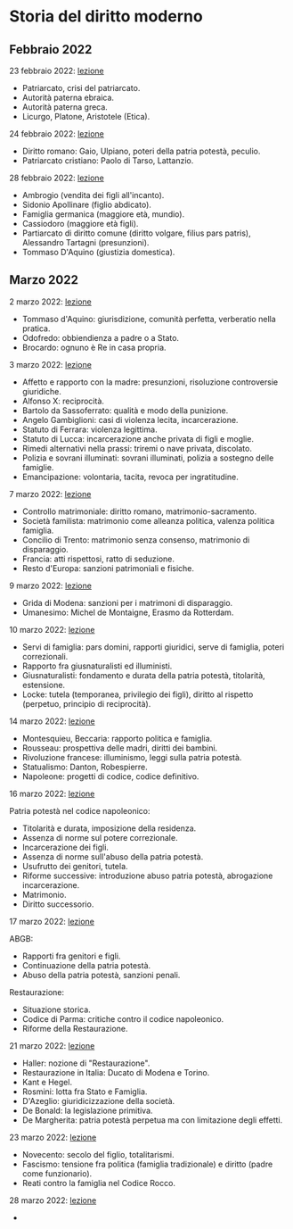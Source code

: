 # Storia del diritto moderno

## Febbraio 2022

23 febbraio 2022:
[lezione](https://lp-me-lezioni.eu-central-1.linodeobjects.com/storia-del-diritto-moderno/2022-02-23-storia-del-diritto-moderno-lezione.mp4)

* Patriarcato, crisi del patriarcato.
* Autorità paterna ebraica.
* Autorità paterna greca.
* Licurgo, Platone, Aristotele (Etica).

24 febbraio 2022:
[lezione](https://lp-me-lezioni.eu-central-1.linodeobjects.com/storia-del-diritto-moderno/2022-02-24-storia-del-diritto-moderno-lezione.mp4)

* Diritto romano: Gaio, Ulpiano, poteri della patria potestà, peculio.
* Patriarcato cristiano: Paolo di Tarso, Lattanzio.

28 febbraio 2022:
[lezione](https://lp-me-lezioni.eu-central-1.linodeobjects.com/storia-del-diritto-moderno/2022-02-28-storia-del-diritto-moderno-lezione.mp4)

* Ambrogio (vendita dei figli all'incanto).
* Sidonio Apollinare (figlio abdicato).
* Famiglia germanica (maggiore età, mundio).
* Cassiodoro (maggiore età figli).
* Partiarcato di diritto comune (diritto volgare, filius pars patris), Alessandro Tartagni (presunzioni).
* Tommaso D'Aquino (giustizia domestica).

## Marzo 2022

2 marzo 2022:
[lezione](https://lp-me-lezioni.eu-central-1.linodeobjects.com/storia-del-diritto-moderno/2022-03-02-storia-del-diritto-moderno-lezione.mp4)

* Tommaso d'Aquino: giurisdizione, comunità perfetta, verberatio nella pratica.
* Odofredo: obbiendienza a padre o a Stato.
* Brocardo: ognuno è Re in casa propria.

3 marzo 2022:
[lezione](https://lp-me-lezioni.eu-central-1.linodeobjects.com/storia-del-diritto-moderno/2022-03-03-storia-del-diritto-moderno-lezione.mp4)

* Affetto e rapporto con la madre: presunzioni, risoluzione controversie giuridiche.
* Alfonso X: reciprocità.
* Bartolo da Sassoferrato: qualità e modo della punizione.
* Angelo Gambiglioni: casi di violenza lecita, incarcerazione.
* Statuto di Ferrara: violenza legittima.
* Statuto di Lucca: incarcerazione anche privata di figli e moglie.
* Rimedi alternativi nella prassi: triremi o nave privata, discolato.
* Polizia e sovrani illuminati: sovrani illuminati, polizia a sostegno delle famiglie.
* Emancipazione: volontaria, tacita, revoca per ingratitudine.

7 marzo 2022:
[lezione](https://lp-me-lezioni.eu-central-1.linodeobjects.com/storia-del-diritto-moderno/2022-03-07-storia-del-diritto-moderno-lezione.mp4)

* Controllo matrimoniale: diritto romano, matrimonio-sacramento.
* Società familista: matrimonio come alleanza politica, valenza politica famiglia.
* Concilio di Trento: matrimonio senza consenso, matrimonio di disparaggio.
* Francia: atti rispettosi, ratto di seduzione.
* Resto d'Europa: sanzioni patrimoniali e fisiche.

9 marzo 2022:
[lezione](https://lp-me-lezioni.eu-central-1.linodeobjects.com/storia-del-diritto-moderno/2022-03-09-storia-del-diritto-moderno-lezione.mp4)

* Grida di Modena: sanzioni per i matrimoni di disparaggio.
* Umanesimo: Michel de Montaigne, Erasmo da Rotterdam.

10 marzo 2022:
[lezione](https://lp-me-lezioni.eu-central-1.linodeobjects.com/storia-del-diritto-moderno/2022-03-10-storia-del-diritto-moderno-lezione.mp4)

* Servi di famiglia: pars domini, rapporti giuridici, serve di famiglia, poteri correzionali.
* Rapporto fra giusnaturalisti ed illuministi.
* Giusnaturalisti: fondamento e durata della patria potestà, titolarità, estensione.
* Locke: tutela (temporanea, privilegio dei figli), diritto al rispetto (perpetuo, principio di reciprocità).

14 marzo 2022:
[lezione](https://lp-me-lezioni.eu-central-1.linodeobjects.com/storia-del-diritto-moderno/2022-03-14-storia-del-diritto-moderno-lezione.mp4)

* Montesquieu, Beccaria: rapporto politica e famiglia.
* Rousseau: prospettiva delle madri, diritti dei bambini.
* Rivoluzione francese: illuminismo, leggi sulla patria potestà.
* Statualismo: Danton, Robespierre.
* Napoleone: progetti di codice, codice definitivo.

16 marzo 2022:
[lezione](https://lp-me-lezioni.eu-central-1.linodeobjects.com/storia-del-diritto-moderno/2022-03-16-storia-del-diritto-moderno-lezione.mp4)

Patria potestà nel codice napoleonico:

* Titolarità e durata, imposizione della residenza.
* Assenza di norme sul potere correzionale.
* Incarcerazione dei figli.
* Assenza di norme sull'abuso della patria potestà.
* Usufrutto dei genitori, tutela.
* Riforme successive: introduzione abuso patria potestà, abrogazione incarcerazione.
* Matrimonio.
* Diritto successorio.

17 marzo 2022:
[lezione](https://lp-me-lezioni.eu-central-1.linodeobjects.com/storia-del-diritto-moderno/2022-03-17-storia-del-diritto-moderno-lezione.mp4)

ABGB:

* Rapporti fra genitori e figli.
* Continuazione della patria potestà.
* Abuso della patria potestà, sanzioni penali.

Restaurazione:

* Situazione storica.
* Codice di Parma: critiche contro il codice napoleonico.
* Riforme della Restaurazione.

21 marzo 2022:
[lezione](https://lp-me-lezioni.eu-central-1.linodeobjects.com/storia-del-diritto-moderno/2022-03-21-storia-del-diritto-moderno-lezione.mp4)

* Haller: nozione di "Restaurazione".
* Restaurazione in Italia: Ducato di Modena e Torino.
* Kant e Hegel.
* Rosmini: lotta fra Stato e Famiglia.
* D'Azeglio: giuridicizzazione della società.
* De Bonald: la legislazione primitiva.
* De Margherita: patria potestà perpetua ma con limitazione degli effetti.

23 marzo 2022:
[lezione](https://lp-me-lezioni.eu-central-1.linodeobjects.com/storia-del-diritto-moderno/2022-03-23-storia-del-diritto-moderno-lezione.mp4)

* Novecento: secolo del figlio, totalitarismi.
* Fascismo: tensione fra politica (famiglia tradizionale) e diritto (padre come funzionario).
* Reati contro la famiglia nel Codice Rocco.

28 marzo 2022:
[lezione](https://lp-me-lezioni.eu-central-1.linodeobjects.com/storia-del-diritto-moderno/2022-03-28-storia-del-diritto-moderno-lezione.mp4)

* 
